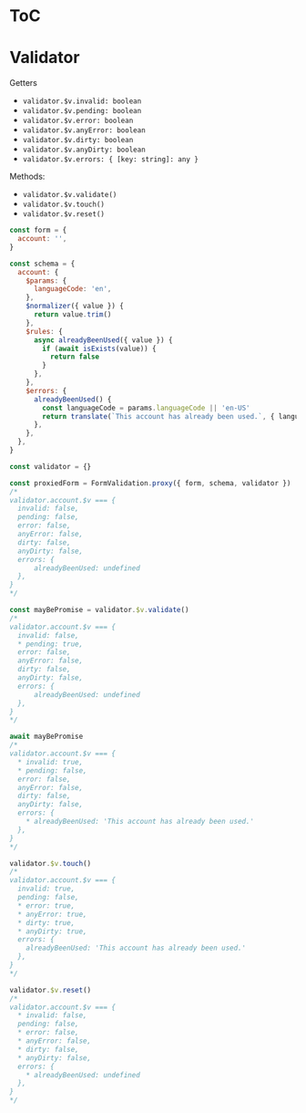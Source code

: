 # ToC

# Validator

Getters

- `validator.$v.invalid: boolean`
- `validator.$v.pending: boolean`
- `validator.$v.error: boolean`
- `validator.$v.anyError: boolean`
- `validator.$v.dirty: boolean`
- `validator.$v.anyDirty: boolean`
- `validator.$v.errors: { [key: string]: any }`

Methods:

- `validator.$v.validate()`
- `validator.$v.touch()`
- `validator.$v.reset()`

```javascript
const form = {
  account: '',
}

const schema = {
  account: {
    $params: {
      languageCode: 'en',
    },
    $normalizer({ value }) {
      return value.trim()
    },
    $rules: {
      async alreadyBeenUsed({ value }) {
        if (await isExists(value)) {
          return false
        }
      },
    },
    $errors: {
      alreadyBeenUsed() {
        const languageCode = params.languageCode || 'en-US'
        return translate(`This account has already been used.`, { languageCode })
      },
    },
  },
}

const validator = {}

const proxiedForm = FormValidation.proxy({ form, schema, validator })
/*
validator.account.$v === {
  invalid: false,
  pending: false,
  error: false,
  anyError: false,
  dirty: false,
  anyDirty: false,
  errors: {
      alreadyBeenUsed: undefined
  },
}
*/

const mayBePromise = validator.$v.validate()
/*
validator.account.$v === {
  invalid: false,
  * pending: true,
  error: false,
  anyError: false,
  dirty: false,
  anyDirty: false,
  errors: {
      alreadyBeenUsed: undefined
  },
}
*/

await mayBePromise
/*
validator.account.$v === {
  * invalid: true,
  * pending: false,
  error: false,
  anyError: false,
  dirty: false,
  anyDirty: false,
  errors: {
    * alreadyBeenUsed: 'This account has already been used.'
  },
}
*/

validator.$v.touch()
/*
validator.account.$v === {
  invalid: true,
  pending: false,
  * error: true,
  * anyError: true,
  * dirty: true,
  * anyDirty: true,
  errors: {
    alreadyBeenUsed: 'This account has already been used.'
  },
}
*/

validator.$v.reset()
/*
validator.account.$v === {
  * invalid: false,
  pending: false,
  * error: false,
  * anyError: false,
  * dirty: false,
  * anyDirty: false,
  errors: {
    * alreadyBeenUsed: undefined
  },
}
*/
```
